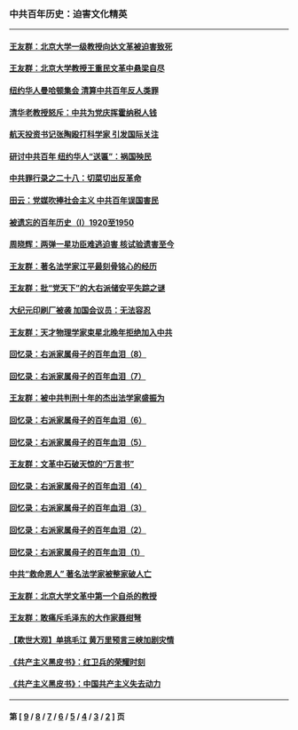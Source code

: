 ### 中共百年历史：迫害文化精英
---
#### [王友群：北京大学一级教授向达文革被迫害致死](../../pages/nf1176111/n13150966.md?08210430) 
#### [王友群：北京大学教授王重民文革中悬梁自尽](../../pages/nf1176111/n13084645.md?08210430) 
#### [纽约华人曼哈顿集会 清算中共百年反人类罪](../../pages/nf1176111/n13084157.md?08210430) 
#### [清华老教授怒斥：中共为党庆挥霍纳税人钱](../../pages/nf1176111/n13071430.md?08210430) 
#### [航天投资书记张陶殴打科学家 引发国际关注](../../pages/nf1176111/n13069132.md?08210430) 
#### [研讨中共百年 纽约华人“送匾”：祸国殃民](../../pages/nf1176111/n13057367.md?08210430) 
#### [中共罪行录之二十八：切菜切出反革命](../../pages/nf1176111/n13030600.md?08210430) 
#### [田云：党媒吹捧社会主义 中共百年误国害民](../../pages/nf1176111/n13006682.md?08210430) 
#### [被遗忘的百年历史（I）1920至1950](../../pages/nf1176111/n12986411.md?08210430) 
#### [周晓辉：两弹一星功臣难逃迫害 核试验遗害至今](../../pages/nf1176111/n12974997.md?08210430) 
#### [王友群：著名法学家江平最刻骨铭心的经历](../../pages/nf1176111/n12970787.md?08210430) 
#### [王友群：批“党天下”的大右派储安平失踪之谜](../../pages/nf1176111/n12954229.md?08210430) 
#### [大纪元印刷厂被袭 加国会议员：无法容忍](../../pages/nf1176111/n12883028.md?08210430) 
#### [王友群：天才物理学家束星北晚年拒绝加入中共](../../pages/nf1176111/n12792913.md?08210430) 
#### [回忆录：右派家属母子的百年血泪（8）](../../pages/nf1176111/n12706196.md?08210430) 
#### [回忆录：右派家属母子的百年血泪（7）](../../pages/nf1176111/n12706191.md?08210430) 
#### [王友群：被中共判刑十年的杰出法学家盛振为](../../pages/nf1176111/n12706141.md?08210430) 
#### [回忆录：右派家属母子的百年血泪（6）](../../pages/nf1176111/n12698863.md?08210430) 
#### [回忆录：右派家属母子的百年血泪（5）](../../pages/nf1176111/n12692515.md?08210430) 
#### [王友群：文革中石破天惊的“万言书”](../../pages/nf1176111/n12690994.md?08210430) 
#### [回忆录：右派家属母子的百年血泪（4）](../../pages/nf1176111/n12686410.md?08210430) 
#### [回忆录：右派家属母子的百年血泪（3）](../../pages/nf1176111/n12683820.md?08210430) 
#### [回忆录：右派家属母子的百年血泪（2）](../../pages/nf1176111/n12679738.md?08210430) 
#### [回忆录：右派家属母子的百年血泪（1）](../../pages/nf1176111/n12678112.md?08210430) 
#### [中共“救命恩人” 著名法学家被整家破人亡](../../pages/nf1176111/n12658168.md?08210430) 
#### [王友群：北京大学文革中第一个自杀的教授](../../pages/nf1176111/n12632697.md?08210430) 
#### [王友群：敢痛斥毛泽东的大作家聂绀弩](../../pages/nf1176111/n12384788.md?08210430) 
#### [【欺世大观】单挑毛江 黄万里预言三峡加剧灾情](../../pages/nf1176111/n12357101.md?08210430) 
#### [《共产主义黑皮书》：红卫兵的荣耀时刻](../../pages/nf1176111/n12190329.md?08210430) 
#### [《共产主义黑皮书》：中国共产主义失去动力](../../pages/nf1176111/n12168749.md?08210430) 

---
#### 第 [ [9](./9.md?08210430) / [8](./8.md?08210430) / [7](./7.md?08210430) / [6](./6.md?08210430) / [5](./5.md?08210430) / [4](./4.md?08210430) / [3](./3.md?08210430) / [2](./2.md?08210430) ] 页
